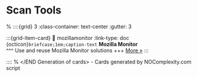 # Scan Tools 
% <Start Generation of cards> 
::::{grid} 3
:class-container: text-center
:gutter: 3 

:::{grid-item-card}
:link: mozillamonitor
:link-type: doc
{octicon}`briefcase;1em;caption-text` **Mozilla Monitor**        
^^^
Use and reuse Mozilla Monitor solutions
+++
[More »](mozillamonitor)
:::


::::
% </END Generation of cards> - Cards generated by NOComplexity.com script